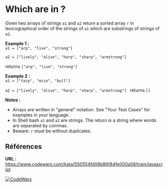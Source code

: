 # Which are in ?

Given two arrays of strings `a1` and `a2` return a sorted array `r` in lexicographical order of the strings of `a1` which are substrings of strings of `a2`.

**Example 1 :**  
`a1 = ["arp", "live", "strong"]`

`a2 = ["lively", "alive", "harp", "sharp", "armstrong"]`

returns `["arp", "live", "strong"]`

**Example 2 :**  
`a1 = ["tarp", "mice", "bull"]`

`a2 = ["lively", "alive", "harp", "sharp", "armstrong"]
`
returns `[]`

**Notes :**  
- Arrays are written in "general" notation. See "Your Test Cases" for examples in your language.
- In Shell bash `a1` and `a2` are strings. The return is a string where words are separated by commas.
- Beware: `r` must be without duplicates.

## Références
**URL :** https://www.codewars.com/kata/550554fd08b86f84fe000a58/train/javascript

[![CodeWars](https://www.codewars.com/users/g964/badges/large)](https://www.codewars.com/users/g964)
